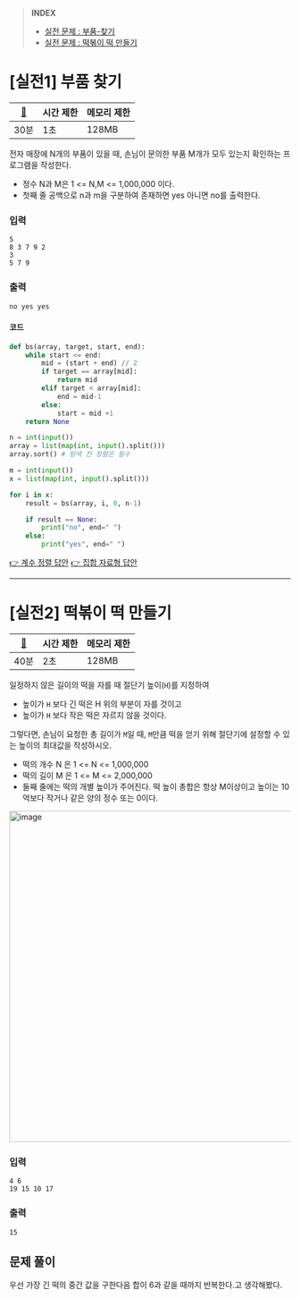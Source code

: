> **INDEX**
> - [실전 문제 : 부품-찾기](https://github.com/dongwoodev/Programming-Team-Notes/blob/Python/sorting/search_pratice.md#실전1-부품-찾기)
> - [실전 문제 : 떡볶이 떡 만들기](https://github.com/dongwoodev/Programming-Team-Notes/blob/Python/sorting/search_pratice.md#실전2-떡볶이-떡-만들기)


# [실전1] 부품 찾기

|[🔗](https://github.com/dongwoodev/Programming-Team-Notes/blob/Python/implementation/implementation.md#메모리-제약-사항)|시간 제한|메모리 제한|
|---|---|---|
|30분|1초|128MB|

전자 매장에 N개의 부품이 있을 때, 손님이 문의한 부품 M개가 모두 있는지 확인하는 프로그램을 작성한다.

- 정수 N과 M은 1 <= N,M <= 1,000,000 이다.
- 첫째 줄 공백으로 n과 m을 구분하여 존재하면 yes 아니면 no를 출력한다.

### 입력
```
5
8 3 7 9 2
3
5 7 9
```
### 출력
```
no yes yes
```


#### 코드

```python
def bs(array, target, start, end):
    while start <= end:
        mid = (start + end) // 2
        if target == array[mid]:
            return mid
        elif target < array[mid]:
            end = mid-1
        else:
            start = mid +1
    return None

n = int(input())
array = list(map(int, input().split()))
array.sort() # 탐색 전 정렬은 필수

m = int(input())
x = list(map(int, input().split()))

for i in x:
    result = bs(array, i, 0, n-1)

    if result == None:
        print("no", end=" ")
    else:
        print("yes", end=" ")    
```

[👉 계수 정렬 답안]()
[👉 집합 자료형 답안]()

---

# [실전2] 떡볶이 떡 만들기

|[🔗](https://github.com/dongwoodev/Programming-Team-Notes/blob/Python/implementation/implementation.md#메모리-제약-사항)|시간 제한|메모리 제한|
|---|---|---|
|40분|2초|128MB|

일정하지 않은 길이의 떡을 자를 때 절단기 높이(`H`)를 지정하여 
- 높이가 `H` 보다 긴 떡은 H 위의 부분이 자를 것이고
- 높이가 `H` 보다 작은 떡은 자르지 않을 것이다.

그렇다면, 손님이 요청한 총 길이가 `M`일 때, `M`만큼 떡을 얻기 위해 절단기에 설정할 수 있는 높이의 최대값을 작성하시오.

- 떡의 개수 N 은 1 <= N <= 1,000,000
- 떡의 길이 M 은 1 <= M <= 2,000,000
- 둘째 줄에는 떡의 개별 높이가 주어진다. 떡 높이 총합은 항상 M이상이고 높이는 10억보다 작거나 같은 양의 정수 또는 0이다.


<img width="592" alt="image" src="https://github.com/dongwoodev/Programming-Team-Notes/assets/55238671/9efe3126-7d68-4125-9860-4ef8be6ad12a">


### 입력
```
4 6
19 15 10 17
```

### 출력
```
15
```

## 문제 풀이

우선 가장 긴 떡의 중간 값을 구한다음 합이 6과 같을 때까지 반복한다.고 생각해봤다.


```python

```
